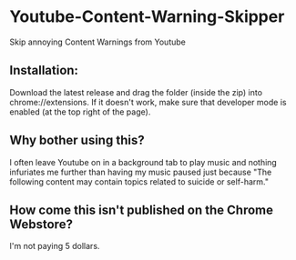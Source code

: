 # Youtube-Content-Warning-Skipper
Skip annoying Content Warnings from Youtube
## Installation:
Download the latest release and drag the folder (inside the zip) into chrome://extensions. If it doesn't work, make sure that developer mode is enabled (at the top right of the page).
## Why bother using this?
I often leave Youtube on in a background tab to play music and nothing infuriates me further than having my music paused just because "The following content may contain topics related to suicide or self-harm."
## How come this isn't published on the Chrome Webstore?
I'm not paying 5 dollars.